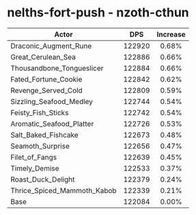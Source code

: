 # nelths-fort-push - nzoth-cthun
| Actor | DPS | Increase |
|---|:---:|:---:|
|Draconic_Augment_Rune|122920|0.68%|
|Great_Cerulean_Sea|122886|0.66%|
|Thousandbone_Tongueslicer|122884|0.66%|
|Fated_Fortune_Cookie|122842|0.62%|
|Revenge_Served_Cold|122809|0.59%|
|Sizzling_Seafood_Medley|122744|0.54%|
|Feisty_Fish_Sticks|122742|0.54%|
|Aromatic_Seafood_Platter|122726|0.53%|
|Salt_Baked_Fishcake|122673|0.48%|
|Seamoth_Surprise|122656|0.47%|
|Filet_of_Fangs|122639|0.45%|
|Timely_Demise|122533|0.37%|
|Roast_Duck_Delight|122379|0.24%|
|Thrice_Spiced_Mammoth_Kabob|122339|0.21%|
|Base|122084|0.00%|
